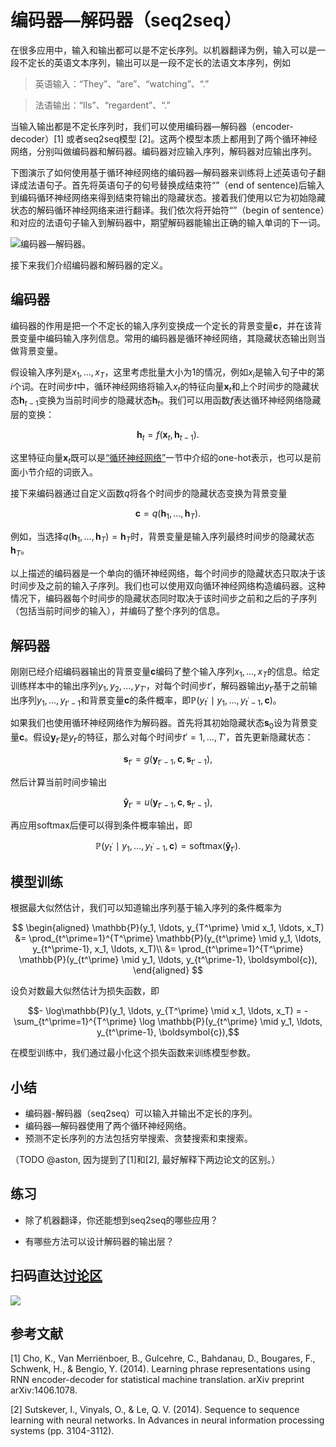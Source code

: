 # 编码器—解码器（seq2seq）

在很多应用中，输入和输出都可以是不定长序列。以机器翻译为例，输入可以是一段不定长的英语文本序列，输出可以是一段不定长的法语文本序列，例如

> 英语输入：“They”、“are”、“watching”、“.”

> 法语输出：“Ils”、“regardent”、“.”

当输入输出都是不定长序列时，我们可以使用编码器—解码器（encoder-decoder）[1] 或者seq2seq模型 [2]。这两个模型本质上都用到了两个循环神经网络，分别叫做编码器和解码器。编码器对应输入序列，解码器对应输出序列。

下图演示了如何使用基于循环神经网络的编码器—解码器来训练将上述英语句子翻译成法语句子。首先将英语句子的句号替换成结束符“<EOS>”（end of sentence)后输入到编码循环神经网络来得到结束符输出的隐藏状态。接着我们使用以它为初始隐藏状态的解码循环神经网络来进行翻译。我们依次将开始符“<BOS>”（begin of sentence）和对应的法语句子输入到解码器中，期望解码器能输出正确的输入单词的下一词。

![编码器—解码器。](../img/seq2seq.svg)

接下来我们介绍编码器和解码器的定义。

## 编码器

编码器的作用是把一个不定长的输入序列变换成一个定长的背景变量$\boldsymbol{c}$，并在该背景变量中编码输入序列信息。常用的编码器是循环神经网络，其隐藏状态输出则当做背景变量。

假设输入序列是$x_1,\ldots,x_T$，这里考虑批量大小为1的情况，例如$x_i$是输入句子中的第$i$个词。在时间步$t$中，循环神经网络将输入$x_t$的特征向量$\boldsymbol{x}_t$和上个时间步的隐藏状态$\boldsymbol{h}_{t-1}$变换为当前时间步的隐藏状态$\boldsymbol{h}_t$。我们可以用函数$f$表达循环神经网络隐藏层的变换：

$$\boldsymbol{h}_t = f(\boldsymbol{x}_t, \boldsymbol{h}_{t-1}). $$

这里特征向量$\boldsymbol{x}_t$既可以是[“循环神经网络”](../chapter_recurrent-neural-networks/rnn.md)一节中介绍的one-hot表示，也可以是前面小节介绍的词嵌入。

接下来编码器通过自定义函数$q$将各个时间步的隐藏状态变换为背景变量

$$\boldsymbol{c} =  q(\boldsymbol{h}_1, \ldots, \boldsymbol{h}_T).$$

例如，当选择$q(\boldsymbol{h}_1, \ldots, \boldsymbol{h}_T) = \boldsymbol{h}_T$时，背景变量是输入序列最终时间步的隐藏状态$\boldsymbol{h}_T$。

以上描述的编码器是一个单向的循环神经网络，每个时间步的隐藏状态只取决于该时间步及之前的输入子序列。我们也可以使用双向循环神经网络构造编码器。这种情况下，编码器每个时间步的隐藏状态同时取决于该时间步之前和之后的子序列（包括当前时间步的输入），并编码了整个序列的信息。

## 解码器

刚刚已经介绍编码器输出的背景变量$\boldsymbol{c}$编码了整个输入序列$x_1, \ldots, x_T$的信息。给定训练样本中的输出序列$y_1, y_2, \ldots, y_{T'}$，对每个时间步$t'$，解码器输出$y_{t'}$基于之前输出序列$y_1,\ldots,y_{t'-1}$和背景变量$\boldsymbol{c}$的条件概率，即$\mathbb{P}(y_{t^\prime} \mid y_1, \ldots, y_{t^\prime-1}, \boldsymbol{c})$。

如果我们也使用循环神经网络作为解码器。首先将其初始隐藏状态$\boldsymbol{s}_0$设为背景变量$\boldsymbol{c}$。假设$\boldsymbol{y}_{t'}$是$y_{t'}$的特征，那么对每个时间步$t'=1,\ldots,T'$，首先更新隐藏状态：

$$\boldsymbol{s}_{t'} = g(\boldsymbol{y}_{t'-1}, \boldsymbol{c}, \boldsymbol{s}_{t'-1}),$$

然后计算当前时间步输出

$$\boldsymbol{\hat y}_{t'} = u\left(\boldsymbol{y}_{t'-1}, \boldsymbol{c}, \boldsymbol{s}_{t'-1}\right),$$

再应用softmax后便可以得到条件概率输出，即

$$\mathbb{P}(y_{t^\prime} \mid y_1, \ldots, y_{t^\prime-1}, \boldsymbol{c}) = \mathrm{softmax}\left(\boldsymbol{\hat y}_{t'}\right).$$

## 模型训练

根据最大似然估计，我们可以知道输出序列基于输入序列的条件概率为

$$
\begin{aligned}
\mathbb{P}(y_1, \ldots, y_{T^\prime} \mid x_1, \ldots, x_T)
&= \prod_{t^\prime=1}^{T^\prime} \mathbb{P}(y_{t^\prime} \mid y_1, \ldots, y_{t^\prime-1}, x_1, \ldots, x_T)\\
&= \prod_{t^\prime=1}^{T^\prime} \mathbb{P}(y_{t^\prime} \mid y_1, \ldots, y_{t^\prime-1}, \boldsymbol{c}),
\end{aligned}
$$

设负对数最大似然估计为损失函数，即


$$- \log\mathbb{P}(y_1, \ldots, y_{T^\prime} \mid x_1, \ldots, x_T) = -\sum_{t^\prime=1}^{T^\prime} \log \mathbb{P}(y_{t^\prime} \mid y_1, \ldots, y_{t^\prime-1}, \boldsymbol{c}),$$

在模型训练中，我们通过最小化这个损失函数来训练模型参数。


## 小结

* 编码器-解码器（seq2seq）可以输入并输出不定长的序列。
* 编码器—解码器使用了两个循环神经网络。
* 预测不定长序列的方法包括穷举搜索、贪婪搜索和束搜索。


（TODO @aston, 因为提到了[1]和[2], 最好解释下两边论文的区别。）

## 练习

* 除了机器翻译，你还能想到seq2seq的哪些应用？

* 有哪些方法可以设计解码器的输出层？


## 扫码直达[讨论区](https://discuss.gluon.ai/t/topic/4523)

![](../img/qr_seq2seq.svg)

## 参考文献

[1] Cho, K., Van Merriënboer, B., Gulcehre, C., Bahdanau, D., Bougares, F., Schwenk, H., & Bengio, Y. (2014). Learning phrase representations using RNN encoder-decoder for statistical machine translation. arXiv preprint arXiv:1406.1078.

[2] Sutskever, I., Vinyals, O., & Le, Q. V. (2014). Sequence to sequence learning with neural networks. In Advances in neural information processing systems (pp. 3104-3112).
